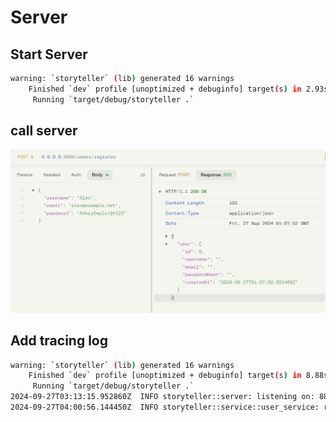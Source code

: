 # Server

## Start Server

```sh
warning: `storyteller` (lib) generated 16 warnings
    Finished `dev` profile [unoptimized + debuginfo] target(s) in 2.93s
     Running `target/debug/storyteller .`
```

## call server

![alt text](image.png)

## Add tracing log

```sh
warning: `storyteller` (lib) generated 16 warnings
    Finished `dev` profile [unoptimized + debuginfo] target(s) in 8.88s
     Running `target/debug/storyteller .`
2024-09-27T03:13:15.952860Z  INFO storyteller::server: listening on: 8888
2024-09-27T04:00:56.144450Z  INFO storyteller::service::user_service: register request: RegisterRequest { username: "Alex", email: "alex@example,net", password: "AVeryCmplx!@#123" }
```

